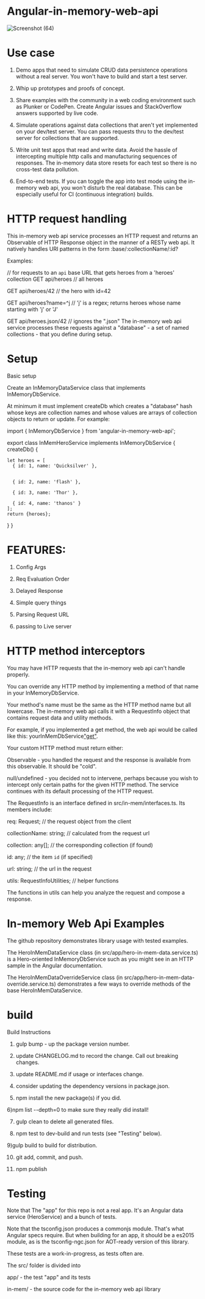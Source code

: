 # Angular-in-memory-web-api

![Screenshot (64)](https://user-images.githubusercontent.com/93249038/214481538-d528f94a-eec7-4d9b-bacc-e7c98dd0c6bc.png)


# Use case
1) Demo apps that need to simulate CRUD data persistence operations without a real server. You won't have to build and start a test server.

2) Whip up prototypes and proofs of concept.

3) Share examples with the community in a web coding environment such as Plunker or CodePen. Create Angular issues and StackOverflow answers supported by live code.

4) Simulate operations against data collections that aren't yet implemented on your dev/test server. You can pass requests thru to the dev/test server for collections that are supported.

5) Write unit test apps that read and write data. Avoid the hassle of intercepting multiple http calls and manufacturing sequences of responses. The in-memory data store resets for each test so there is no cross-test data pollution.

6) End-to-end tests. If you can toggle the app into test mode using the in-memory web api, you won't disturb the real database. This can be especially useful for CI (continuous integration) builds.

# HTTP request handling
This in-memory web api service processes an HTTP request and returns an Observable of HTTP Response object in the manner of a RESTy web api. It natively handles URI patterns in the form :base/:collectionName/:id?

Examples:

  // for requests to an `api` base URL that gets heroes from a 'heroes' collection 
  GET api/heroes          // all heroes
  
  GET api/heroes/42       // the hero with id=42
  
  GET api/heroes?name=^j  // 'j' is a regex; returns heroes whose name starting with 'j' or 'J'
  
  GET api/heroes.json/42  // ignores the ".json"
The in-memory web api service processes these requests against a "database" - a set of named collections - that you define during setup.

# Setup
Basic setup

Create an InMemoryDataService class that implements InMemoryDbService.

At minimum it must implement createDb which creates a "database" hash whose keys are collection names and whose values are arrays of collection objects to return or update. For example:

import { InMemoryDbService } from 'angular-in-memory-web-api';

export class InMemHeroService implements InMemoryDbService {
  createDb() {
  
    let heroes = [
      { id: 1, name: 'Quicksilver' },
      
      
      { id: 2, name: 'flash' },
      
      { id: 3, name: 'Thor' },
      
      { id: 4, name: 'thanos' }
    ];
    return {heroes};
  }
}

# FEATURES:
  1) Config Args
  
  2) Req Evaluation Order
  
  3) Delayed Response 
  
  4) Simple query things 
  
  5) Parsing Request URL
  
  6) passing to Live server 
  
# HTTP method interceptors
You may have HTTP requests that the in-memory web api can't handle properly.

You can override any HTTP method by implementing a method of that name in your InMemoryDbService.

Your method's name must be the same as the HTTP method name but all lowercase. The in-memory web api calls it with a RequestInfo object that contains request data and utility methods.

For example, if you implemented a get method, the web api would be called like this: yourInMemDbService["get"](requestInfo).

Your custom HTTP method must return either:

Observable<Response> - you handled the request and the response is available from this observable. It should be "cold".

null/undefined - you decided not to intervene, perhaps because you wish to intercept only certain paths for the given HTTP method. The service continues with its default processing of the HTTP request.

The RequestInfo is an interface defined in src/in-mem/interfaces.ts. Its members include:

req: Request;           // the request object from the client

collectionName: string; // calculated from the request url  

collection: any[];      // the corresponding collection (if found)   

id: any;                // the item `id` (if specified)   

url: string;            // the url in the request 

utils: RequestInfoUtilities; // helper functions 

The functions in utils can help you analyze the request and compose a response.

# In-memory Web Api Examples
The github repository demonstrates library usage with tested examples.

The HeroInMemDataService class (in src/app/hero-in-mem-data.service.ts) is a Hero-oriented InMemoryDbService such as you might see in an HTTP sample in the Angular documentation.

The HeroInMemDataOverrideService class (in src/app/hero-in-mem-data-override.service.ts) demonstrates a few ways to override methods of the base HeroInMemDataService.

# build  
Build Instructions

1) gulp bump - up the package version number.

2) update CHANGELOG.md to record the change. Call out breaking changes.

3) update README.md if usage or interfaces change.

4) consider updating the dependency versions in package.json.

5) npm install the new package(s) if you did.

6)npm list --depth=0 to make sure they really did install!

7) gulp clean to delete all generated files.

8) npm test to dev-build and run tests (see "Testing" below).

9)gulp build to build for distribution.

10) git add, commit, and push.

11) npm publish

# Testing
Note that The "app" for this repo is not a real app. It's an Angular data service (HeroService) and a bunch of tests.

Note that the tsconfig.json produces a commonjs module. That's what Angular specs require. But when building for an app, 
it should be a es2015 module, as is the tsconfig-ngc.json for AOT-ready version of this library.

These tests are a work-in-progress, as tests often are.

The src/ folder is divided into

app/ - the test "app" and its tests

in-mem/ - the source code for the in-memory web api library
